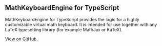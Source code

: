 ## MathKeyboardEngine for TypeScript

MathKeyboardEngine for TypeScript provides the logic for a highly customizable virtual math keyboard. It is intended for use together with any LaTeX typesetting library (for example MathJax or KaTeX).

[View on GitHub](https://github.com/MathKeyboardEngine/MathKeyboardEngine#readme).
